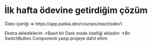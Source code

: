 <h1>İlk hafta ödevine getirdiğim çözüm</h1>
Ödev içeriği => https://app.patika.dev/courses/react/odev1

Ekstra eklediklerim 
->Basit bir Dark mode özelliği ekledim
->Bir SwitchButton Componenti yazıp projeye dahil ettim
